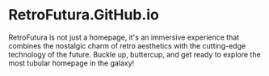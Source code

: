 # RetroFutura.GitHub.io
RetroFutura is not just a homepage, it's an immersive experience that combines the nostalgic charm of retro aesthetics with the cutting-edge technology of the future. Buckle up, buttercup, and get ready to explore the most tubular homepage in the galaxy!
